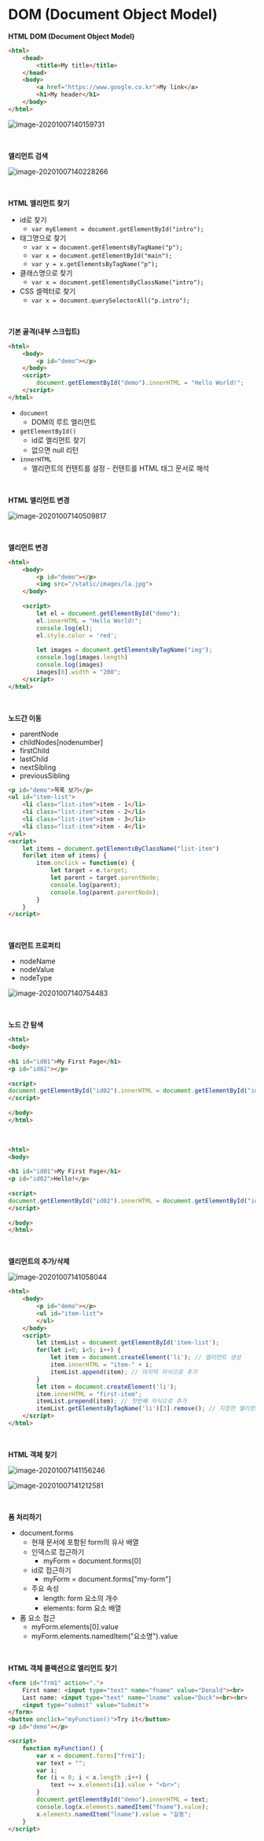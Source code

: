 # DOM (Document Object Model)

**HTML DOM (Document Object Model)**

```html
<html>
    <head>
        <title>My title</title>
    </head>
    <body>
        <a href="https://www.google.co.kr">My link</a>
        <h1>My header</h1>
    </body>
</html>
```

![image-20201007140159731](1.DOM.assets/image-20201007140159731.png)  

<br>

**엘리먼트 검색**

![image-20201007140228266](1.DOM.assets/image-20201007140228266.png)  

<br>

**HTML 엘리먼트 찾기**

-   id로 찾기
    -   `var myElement = document.getElementById("intro");`
-   태그명으로 찾기
    -   `var x = document.getElementsByTagName("p");`
    -   `var x = document.getElementById("main");`
    -   `var y = x.getElementsByTagName("p");`
-   클래스명으로 찾기
    -   `var x = document.getElementsByClassName("intro");`
-   CSS 셀렉터로 찾기
    -   `var x = document.querySelectorAll("p.intro");`

<br>

**기본 골격(내부 스크립트)**

```html
<html>
    <body>
        <p id="demo"></p>
    </body>
    <script>
        document.getElementById("demo").innerHTML = "Hello World!";
    </script>
</html>
```

-   `document`
    -   DOM의 루트 엘리먼트
-   `getElementById()`
    -   id로 엘리먼트 찾기
    -   없으면 null 리턴
-   `innerHTML`
    -   엘리먼트의 컨텐트를 설정 - 컨텐트를 HTML 태그 문서로 해석

<br>

**HTML 엘리먼트 변경**

![image-20201007140509817](1.DOM.assets/image-20201007140509817.png)  

<br>

**엘리먼트 변경**

```html
<html>
    <body>
        <p id="demo"></p>
        <img src="/static/images/la.jpg">
    </body>
    
    <script>
        let el = document.getElementById("demo");
        el.innerHTML = "Hello World!";
        console.log(el);
        el.style.color = 'red';
        
        let images = document.getElementsByTagName("img");
        console.log(images.length)
        console.log(images)
        images[0].width = "200";
    </script>
</html>
```

<br>

**노드간 이동**

-   parentNode
-   childNodes[nodenumber]
-   firstChild
-   lastChild
-   nextSibling
-   previousSibling

```html
<p id="demo">목록 보기</p>
<ul id="item-list">
    <li class="list-item">item - 1</li>
    <li class="list-item">item - 2</li>
    <li class="list-item">item - 3</li>
    <li class="list-item">item - 4</li>
</ul>
<script>
    let items = document.getElementsByClassName("list-item")
    for(let item of items) {
        item.onclick = function(e) {
            let target = e.target;
            let parent = target.parentNode;
            console.log(parent);
            console.log(parent.parentNode);
        }
    }
</script>
```

<br>

**엘리먼트 프로퍼티**

-   nodeName
-   nodeValue
-   nodeType

![image-20201007140754483](1.DOM.assets/image-20201007140754483.png)  

<br>

**노드 간 탐색**

```html
<html>
<body>
    
<h1 id="id01">My First Page</h1>
<p id="id02"></p>
    
<script>
document.getElementById("id02").innerHTML = document.getElementById("id01").firstChild.nodeValue;
</script>
    
</body>
</html>
```

<br>

```html
<html>
<body>
    
<h1 id="id01">My First Page</h1>
<p id="id02">Hello!</p>
    
<script>
document.getElementById("id02").innerHTML = document.getElementById("id01").childNodes[0].nodeValue;
</script>
    
</body>
</html>
```

<br>

**엘리먼트의 추가/삭제**

![image-20201007141058044](1.DOM.assets/image-20201007141058044.png)  

```html
<html>
    <body>
        <p id="demo"></p>
        <ul id="item-list">
        </ul>
    </body>
    <script>
        let itemList = document.getElementById('item-list');
        for(let i=0; i<5; i++) {
            let item = document.createElement('li'); // 엘리먼트 생성
            item.innerHTML = "item-" + i;
            itemList.append(item); // 마지막 자식으로 추가
        }
        let item = document.createElement('li');
        item.innerHTML = "first-item";
        itemList.prepend(item); // 첫번째 자식으로 추가
        itemList.getElementsByTagName('li')[3].remove(); // 지정한 엘리먼트 삭제
    </script>
</html>
```

<br>

**HTML 객체 찾기**

![image-20201007141156246](1.DOM.assets/image-20201007141156246.png)  

![image-20201007141212581](1.DOM.assets/image-20201007141212581.png)  

<br>

**폼 처리하기**

-   document.forms
    -   현재 문서에 포함된 form의 유사 배열
    -   인덱스로 접근하기
        -   myForm = document.forms[0]
    -   id로 접근하기
        -   myForm = document.forms["my-form"]
    -   주요 속성
        -   length: form 요소의 개수
        -   elements: form 요소 배열
-   폼 요소 접근
    -   myForm.elements[0].value
    -   myForm.elements.namedItem("요소명").value

<br>

**HTML 객체 콜렉션으로 엘리먼트 찾기**

```html
<form id="frm1" action=".">
    First name: <input type="text" name="fname" value="Donald"><br>
    Last name: <input type="text" name="lname" value="Duck"><br><br>
    <input type="submit" value="Submit">
</form>
<button onclick="myFunction()">Try it</button>
<p id="demo"></p>

<script>
    function myFunction() {
        var x = document.forms["frm1"];
        var text = "";
        var i;
        for (i = 0; i < x.length ;i++) {
            text += x.elements[i].value + "<br>";
        }
        document.getElementById("demo").innerHTML = text;
        console.log(x.elements.namedItem("fname").value);
        x.elements.namedItem("lname").value = "길동";
    }
</script>
```

<br>